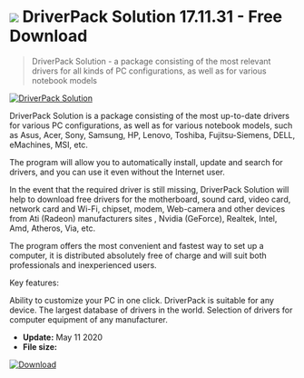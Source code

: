 # ![](https://cdn.softexe.net/static/icon/d/driverpack-solution-2095.png) DriverPack Solution 17.11.31 - Free Download

> DriverPack Solution - a package consisting of the most relevant drivers for all kinds of PC configurations, as well as for various notebook models

[![DriverPack Solution](https:https://tse3.mm.bing.net/th?id=OIP.-z3UOFygB59S3aZZB4x3WAHaEx&pid=Api)](https://softexe.net/win/system/drivers/driverpack-solution:bRae.html)

DriverPack Solution is a package consisting of the most up-to-date drivers for various PC configurations, as well as for various notebook models, such as Asus, Acer, Sony, Samsung, HP, Lenovo, Toshiba, Fujitsu-Siemens, DELL, eMachines, MSI, etc.

The program will allow you to automatically install, update and search for drivers, and you can use it even without the Internet user.

In the event that the required driver is still missing, DriverPack Solution will help to download free drivers for the motherboard, sound card, video card, network card and Wi-Fi, chipset, modem, Web-camera and other devices from Ati (Radeon) manufacturers sites , Nvidia (GeForce), Realtek, Intel, Amd, Atheros, Via, etc.

The program offers the most convenient and fastest way to set up a computer, it is distributed absolutely free of charge and will suit both professionals and inexperienced users.

Key features:


Ability to customize your PC in one click.
DriverPack is suitable for any device.
The largest database of drivers in the world.
Selection of drivers for computer equipment of any manufacturer.


- **Update:** May 11 2020
- **File size:** 

[![Download](https://cdn.softexe.net/static/img/download.png)](https://softexe.net/win/system/drivers/driverpack-solution:bRae.html)

